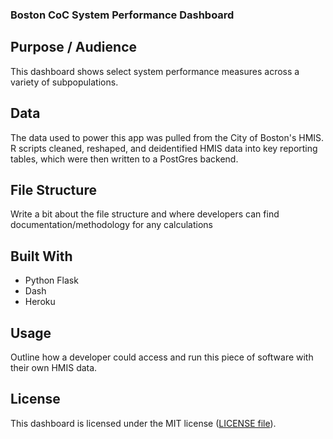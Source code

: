 ### Boston CoC System Performance Dashboard

## Purpose / Audience

This dashboard shows select system performance measures across a variety of subpopulations. 

## Data

The data used to power this app was pulled from the City of Boston's HMIS. R scripts cleaned, reshaped, and deidentified HMIS data into key reporting tables, which were then written to a PostGres backend.

## File Structure

Write a bit about the file structure and where developers can find documentation/methodology for any calculations

## Built With

- Python Flask
- Dash
- Heroku

## Usage

Outline how a developer could access and run this piece of software with their own HMIS data.

## License

This dashboard is licensed under the MIT license ([LICENSE file](https://github.com/boston-dnd/system-performance-dashboard/blob/master/LICENSE)).